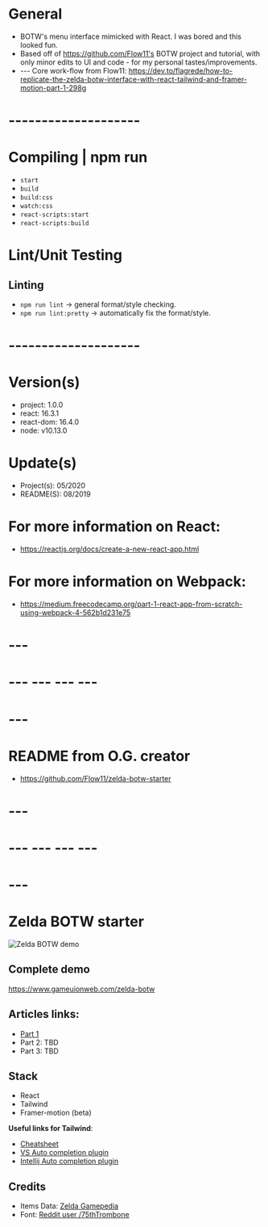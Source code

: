 # General
- BOTW's menu interface mimicked with React. I was bored and this looked fun.
- Based off of https://github.com/Flow11's BOTW project and tutorial, with only minor edits to UI and code - for my personal tastes/improvements.
- --- Core work-flow from Flow11: https://dev.to/flagrede/how-to-replicate-the-zelda-botw-interface-with-react-tailwind-and-framer-motion-part-1-298g

# --------------------

# Compiling | npm run
- `start`
- `build`
- `build:css`
- `watch:css`
- `react-scripts:start`
- `react-scripts:build`

# Lint/Unit Testing
## Linting
- `npm run lint` -> general format/style checking.
- `npm run lint:pretty` -> automatically fix the format/style.

# --------------------

# Version(s)
- project: 1.0.0
- react: 16.3.1
- react-dom: 16.4.0
- node: v10.13.0

# Update(s)
- Project(s): 05/2020
- README(S): 08/2019

# For more information on React:
- https://reactjs.org/docs/create-a-new-react-app.html

# For more information on Webpack:
- https://medium.freecodecamp.org/part-1-react-app-from-scratch-using-webpack-4-562b1d231e75

# ---
# --- --- --- ---
# ---
# README from O.G. creator
- https://github.com/Flow11/zelda-botw-starter
# ---
# --- --- --- ---
# ---

# Zelda BOTW starter

![Zelda BOTW demo](https://user-images.githubusercontent.com/530644/84588444-c3ca6400-ae27-11ea-827d-444ea4f9f4f2.png)

## Complete demo

https://www.gameuionweb.com/zelda-botw

## Articles links:

- [Part 1](https://dev.to/flagrede/how-to-replicate-the-zelda-botw-interface-with-react-tailwind-and-framer-motion-part-1-298g)
- Part 2: TBD
- Part 3: TBD

## Stack

- React
- Tailwind
- Framer-motion (beta)

**Useful links for Tailwind**:

- [Cheatsheet](https://nerdcave.com/tailwind-cheat-sheet)
- [VS Auto completion plugin](https://marketplace.visualstudio.com/items?itemName=bradlc.vscode-tailwindcss)
- [Intellij Auto completion plugin](https://plugins.jetbrains.com/plugin/12074-tailwindcss)

## Credits

- Items Data: [Zelda Gamepedia](https://zelda.gamepedia.com/Main_Page)
- Font: [Reddit user /75thTrombone](https://www.reddit.com/user/75thTrombone/)
